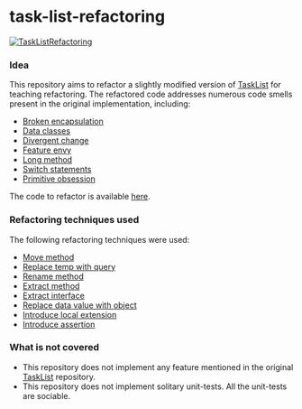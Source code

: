 # task-list-refactoring
[![TaskListRefactoring](https://github.com/SarthakMakhija/task-list-refactoring/actions/workflows/build.yml/badge.svg)](https://github.com/SarthakMakhija/task-list-refactoring/actions/workflows/build.yml)

### Idea

This repository aims to refactor a slightly modified version of [TaskList](https://kata-log.rocks/task-list-kata) for teaching refactoring. 
The refactored code addresses numerous code smells present in the original implementation, including:

- [Broken encapsulation](https://refactoring.guru/smells/inappropriate-intimacy)
- [Data classes](https://refactoring.guru/smells/data-class)
- [Divergent change](https://refactoring.guru/smells/divergent-change)
- [Feature envy](https://refactoring.guru/smells/feature-envy)
- [Long method](https://refactoring.guru/smells/long-method)
- [Switch statements](https://refactoring.guru/smells/switch-statements)
- [Primitive obsession](https://refactoring.guru/smells/primitive-obsession)

The code to refactor is available [here](https://github.com/SarthakMakhija/task-list-refactoring/tree/original).

### Refactoring techniques used

The following refactoring techniques were used:

- [Move method](https://refactoring.guru/move-method)
- [Replace temp with query](https://refactoring.guru/replace-temp-with-query)
- [Rename method](https://refactoring.guru/rename-method)
- [Extract method](https://refactoring.guru/extract-method)
- [Extract interface](https://refactoring.guru/extract-interface)
- [Replace data value with object](https://refactoring.guru/replace-data-value-with-object)
- [Introduce local extension](https://refactoring.guru/introduce-local-extension)
- [Introduce assertion](https://refactoring.guru/introduce-assertion)

### What is not covered

- This repository does not implement any feature mentioned in the original [TaskList](https://github.com/codurance/task-list/) repository.
- This repository does not implement solitary unit-tests. All the unit-tests are sociable.